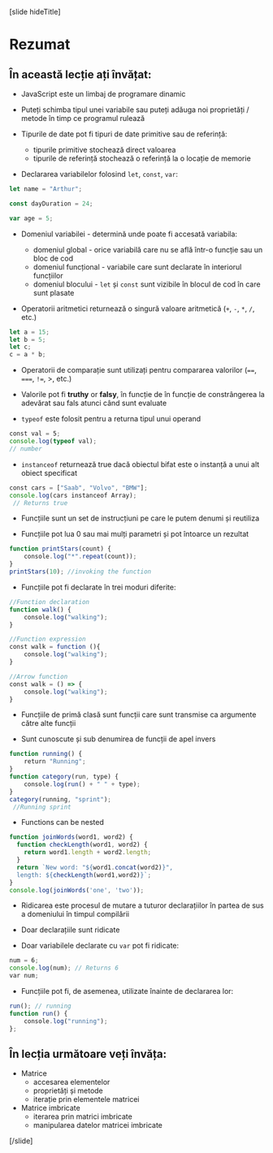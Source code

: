 [slide hideTitle]
# Rezumat

## În această lecție ați învățat:

- JavaScript este un limbaj de programare dinamic

- Puteți schimba tipul unei variabile sau puteți adăuga noi proprietăți / metode în timp ce programul rulează

- Tipurile de date pot fi tipuri de date primitive sau de referință:
   - tipurile primitive stochează direct valoarea
   - tipurile de referință stochează o referință la o locație de memorie

- Declararea variabilelor folosind `let`, `const`, `var`:

```js
let name = "Arthur";
```
```js
const dayDuration = 24;
```

```js
var age = 5;
```

- Domeniul variabilei - determină unde poate fi accesată variabila:
    - domeniul global - orice variabilă care nu se află într-o funcție sau un bloc de cod
    - domeniul funcțional - variabile care sunt declarate în interiorul funcțiilor
    - domeniul  blocului - `let` și `const` sunt vizibile în blocul de cod în care sunt plasate

- Operatorii aritmetici returnează o singură valoare aritmetică (`+`, `-`, `*`, `/`, etc.)

```js
let a = 15;
let b = 5;
let c;
c = a * b;
```
- Operatorii de comparație sunt utilizați pentru compararea valorilor (`==`, `===`, `!=`, >, etc.)

- Valorile pot fi **truthy** or **falsy**, în funcție de în funcție de constrângerea la adevărat sau fals atunci când sunt evaluate

- `typeof` este folosit pentru a returna tipul unui operand 

```js
const val = 5; 
console.log(typeof val);
// number
```

- `instanceof` returnează true dacă obiectul bifat este o instanță a unui alt obiect specificat

```js
const cars = ["Saab", "Volvo", "BMW"]; 
console.log(cars instanceof Array); 
 // Returns true
```

- Funcțiile sunt un set de instrucțiuni pe care le putem denumi și reutiliza

- Funcțiile pot lua 0 sau mai mulți parametri și pot întoarce un rezultat

```js
function printStars(count) {
    console.log("*".repeat(count));
}
printStars(10); //invoking the function
```

- Funcțiile pot fi declarate în trei moduri diferite:

```js
//Function declaration
function walk() {
    console.log("walking");
}
```

```js
//Function expression
const walk = function (){
    console.log("walking");
}
```

```js
//Arrow function
const walk = () => {
    console.log("walking");
}
```

- Funcțiile de primă clasă sunt funcții care sunt transmise ca argumente către alte funcții

- Sunt cunoscute și sub denumirea de funcții de apel invers

```js
function running() {
    return "Running";
}
function category(run, type) {
    console.log(run() + " " + type);
}
category(running, "sprint");
 //Running sprint
```
- Functions can be nested

```js
function joinWords(word1, word2) {
  function checkLength(word1, word2) {
    return word1.length + word2.length;
  }
  return `New word: "${word1.concat(word2)}",
  length: ${checkLength(word1,word2)}`;
}
console.log(joinWords('one', 'two'));
```

- Ridicarea este procesul de mutare a tuturor declarațiilor în partea de sus a domeniului în timpul compilării

- Doar declarațiile sunt ridicate

- Doar variabilele declarate cu `var` pot fi ridicate:

```js
num = 6;
console.log(num); // Returns 6
var num;
```
- Funcțiile pot fi, de asemenea, utilizate înainte de declararea lor:

```js
run(); // running
function run() {
    console.log("running");
};
```

## În lecția următoare veți învăța:

- Matrice
   - accesarea elementelor
   - proprietăți și metode
   - iterație prin elementele  matricei
- Matrice imbricate
   - iterarea prin matrici imbricate
   - manipularea datelor matricei imbricate

[/slide]
